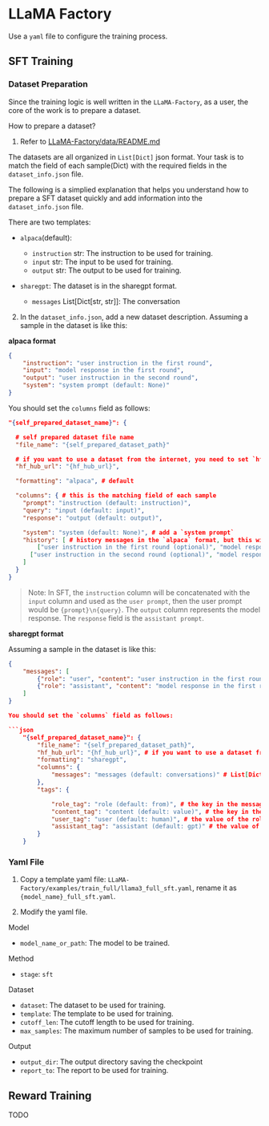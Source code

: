 # LLaMA Factory

Use a `yaml` file to configure the training process.

## SFT Training

### Dataset Preparation

Since the training logic is well written in the `LLaMA-Factory`, as a user, the core of the work is to prepare a dataset.

How to prepare a dataset?

1. Refer to [LLaMA-Factory/data/README.md](LLaMA-Factory/data/README.md)

The datasets are all organized in `List[Dict]` json format. Your task is to match the field of each sample(Dict) with the required fields in the `dataset_info.json` file.

The following is a simplied explanation that helps you understand how to prepare a SFT dataset quickly and add information into the `dataset_info.json` file.

There are two templates:

- `alpaca`(default):
  - `instruction` str: The instruction to be used for training.
  - `input` str: The input to be used for training.
  - `output` str: The output to be used for training.

- `sharegpt`: The dataset is in the sharegpt format.
  - `messages` List[Dict[str, str]]: The conversation

2. In the `dataset_info.json`, add a new dataset description.
Assuming a sample in the dataset is like this:

**alpaca format**

```json
{
    "instruction": "user instruction in the first round",
    "input": "model response in the first round",
    "output": "user instruction in the second round",
    "system": "system prompt (default: None)"
}
```

You should set the `columns` field as follows:

```json
"{self_prepared_dataset_name}": {

  # self prepared dataset file name
  "file_name": "{self_prepared_dataset_path}"

  # if you want to use a dataset from the internet, you need to set `hf_hub_url` field to the url of the dataset.
  "hf_hub_url": "{hf_hub_url}",

  "formatting": "alpaca", # default

  "columns": { # this is the matching field of each sample
    "prompt": "instruction (default: instruction)",
    "query": "input (default: input)",
    "response": "output (default: output)",

    "system": "system (default: None)", # add a `system prompt`
    "history": [ # history messages in the `alpaca` format, but this will also be learned by the model
        ["user instruction in the first round (optional)", "model response in the first round (optional)"],
      ["user instruction in the second round (optional)", "model response in the second round (optional)"]
    ]
  }
}
```

> Note: In SFT, the `instruction` column will be concatenated with the `input` column and used as the `user prompt`, then the user prompt would be `{prompt}\n{query}`. The `output` column represents the model response. The `response` field is the `assistant prompt`.

**sharegpt format**

Assuming a sample in the dataset is like this:

```json
{
    "messages": [
        {"role": "user", "content": "user instruction in the first round (optional)"},
        {"role": "assistant", "content": "model response in the first round (optional)"}
    ]
}

You should set the `columns` field as follows:

```json
    "{self_prepared_dataset_name}": {
        "file_name": "{self_prepared_dataset_path}",
        "hf_hub_url": "{hf_hub_url}", # if you want to use a dataset from the internet, you need to set `hf_hub_url` field to the url of the dataset.
        "formatting": "sharegpt",
        "columns": {
            "messages": "messages (default: conversations)" # List[Dict[str, str]]
        },
        "tags": {

            "role_tag": "role (default: from)", # the key in the message represents the identity.
            "content_tag": "content (default: value)", # the key in the message represents the content.
            "user_tag": "user (default: human)", # the value of the role_tag represents the user.
            "assistant_tag": "assistant (default: gpt)" # the value of the role_tag represents the assistant.
        }
    }
```

### Yaml File

1. Copy a template yaml file: `LLaMA-Factory/examples/train_full/llama3_full_sft.yaml`, rename it as `{model_name}_full_sft.yaml`.

2. Modify the yaml file.

Model

- `model_name_or_path`: The model to be trained.

Method

- `stage`: `sft`

Dataset

- `dataset`: The dataset to be used for training.
- `template`: The template to be used for training.
- `cutoff_len`: The cutoff length to be used for training.
- `max_samples`: The maximum number of samples to be used for training.

Output

- `output_dir`: The output directory saving the checkpoint
- `report_to`: The report to be used for training.

## Reward Training

TODO
